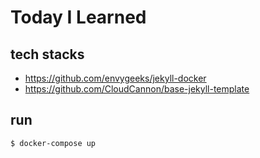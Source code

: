 Today I Learned
===============

## tech stacks

- https://github.com/envygeeks/jekyll-docker
- https://github.com/CloudCannon/base-jekyll-template

## run

```bash
$ docker-compose up
```
